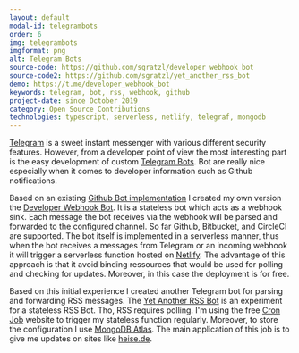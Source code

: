 ```yaml
---
layout: default
modal-id: telegrambots
order: 6
img: telegrambots
imgformat: png
alt: Telegram Bots
source-code: https://github.com/sgratzl/developer_webhook_bot
source-code2: https://github.com/sgratzl/yet_another_rss_bot
demo: https://t.me/developer_webhook_bot
keywords: telegram, bot, rss, webhook, github
project-date: since October 2019
category: Open Source Contributions
technologies: typescript, serverless, netlify, telegraf, mongodb
---
```


[Telegram](https://telegram.org/) is a sweet instant messenger with various different security features. However, from a developer point of view the most interesting part is the easy development of custom [Telegram Bots](https://core.telegram.org/bots). Bot are really nice especially when it comes to developer information such as Github notifications.

Based on an existing [Github Bot implementation](https://t.me/githubrevisedbot) I created my own version the [Developer Webhook Bot](https://github.com/sgratzl/developer_webhook_bot). It is a stateless bot which acts as a webhook sink. Each message the bot receives via the webhook will be parsed and forwarded to the configured channel. So far Github, Bitbucket, and CircleCI are supported. The bot itself is implemented in a serverless manner, thus when the bot receives a messages from Telegram or an incoming webhook it will trigger a serverless function hosted on [Netlify](https://docs.netlify.com/functions/build-with-javascript/). The advantage of this approach is that it avoid binding ressources that would be used for polling and checking for updates. Moreover, in this case the deployment is for free.

Based on this initial experience I created another Telegram bot for parsing and forwarding RSS messages. The [Yet Another RSS Bot](https://github.com/sgratzl/yet_another_rss_bot) is an experiment for a stateless RSS Bot. Tho, RSS requires polling. I'm using the free [Cron Job](https://cron-job.org/en/) website to trigger my stateless function regularly. Moreover, to store the configuration I use [MongoDB Atlas](https://www.mongodb.com/cloud/atlas). The main application of this job is to give me updates on sites like [heise.de](https://heise.de/).

